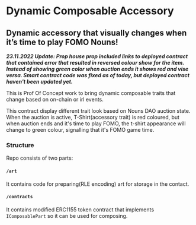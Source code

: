 # Dynamic Composable Accessory

## Dynamic accessory that visually changes when it’s time to play FOMO Nouns!

***23.11.2022 Update: Prop house prop included links to deployed contract that contained error that resulted in reversed colour show for the item. Instead of showing green color when auction ends it shows red and vise versa. Smart contract code was fixed as of today, but deployed contract haven't been updated yet.***

This is Prof Of Concept work to bring dynamic composable traits that change based on on-chain or irl events.

This contract display different trait look based on Nouns DAO auction state. When the auction is active, T-Shirt(accessory trait) is red coloured, but when auction ends and it's time to play FOMO, the t-shirt appearance will change to green colour, signalling that it's FOMO game time.

### Structure

Repo consists of two parts:

#### `/art`

It contains code for preparing(RLE encoding) art for storage in the contact.

#### `/contracts`

It contains modified ERC1155 token contract that implements `IComposablePart` so it can be used for composing.
